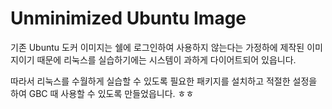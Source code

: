 # Unminimized Ubuntu Image 

기존 Ubuntu 도커 이미지는 쉘에 로그인하여 사용하지 않는다는 가정하에 제작된 이미지이기 때문에 리눅스를 실습하기에는 시스템이 과하게 다이어트되어 있읍니다. 

따라서 리눅스를 수월하게 실습할 수 있도록 필요한 패키지를 설치하고 적절한 설정을 하여 GBC 때 사용할 수 있도록 만들었읍니다. ㅎㅎ 